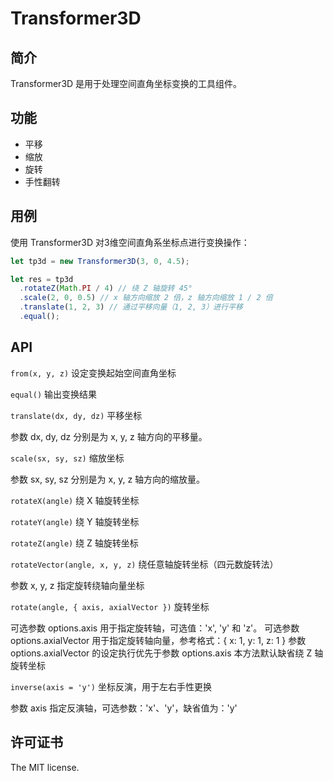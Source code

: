 # Transformer3D

## 简介

Transformer3D 是用于处理空间直角坐标变换的工具组件。

## 功能

* 平移
* 缩放
* 旋转
* 手性翻转

## 用例

使用 Transformer3D 对3维空间直角系坐标点进行变换操作：

```js
let tp3d = new Transformer3D(3, 0, 4.5);

let res = tp3d
  .rotateZ(Math.PI / 4) // 绕 Z 轴旋转 45°
  .scale(2, 0, 0.5) // x 轴方向缩放 2 倍，z 轴方向缩放 1 / 2 倍
  .translate(1, 2, 3) // 通过平移向量（1, 2, 3）进行平移
  .equal();
```

## API

`from(x, y, z)` 设定变换起始空间直角坐标

`equal()` 输出变换结果

`translate(dx, dy, dz)` 平移坐标

参数 dx, dy, dz 分别是为 x, y, z 轴方向的平移量。

`scale(sx, sy, sz)` 缩放坐标

参数 sx, sy, sz 分别是为 x, y, z 轴方向的缩放量。

`rotateX(angle)` 绕 X 轴旋转坐标

`rotateY(angle)` 绕 Y 轴旋转坐标

`rotateZ(angle)` 绕 Z 轴旋转坐标

`rotateVector(angle, x, y, z)` 绕任意轴旋转坐标（四元数旋转法）

参数 x, y, z 指定旋转绕轴向量坐标

`rotate(angle, { axis, axialVector })` 旋转坐标

可选参数 options.axis 用于指定旋转轴，可选值：'x', 'y' 和 'z'。
可选参数 options.axialVector 用于指定旋转轴向量，参考格式：{ x: 1, y: 1, z: 1 }
参数 options.axialVector 的设定执行优先于参数 options.axis
本方法默认缺省绕 Z 轴旋转坐标

`inverse(axis = 'y')` 坐标反演，用于左右手性更换

参数 axis 指定反演轴，可选参数：'x'、'y'，缺省值为：'y'

## 许可证书

The MIT license.